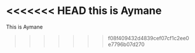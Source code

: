 <<<<<<< HEAD
this is Aymane
=======
This is Aymane
>>>>>>> f08f409432d4839cef07cf1c2ee0e7796b07d270
